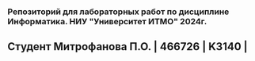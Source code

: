### Репозиторий для лабораторных работ по дисциплине Информатика. НИУ "Университет ИТМО" 2024г.
## Студент Митрофанова П.О. | 466726 | K3140 |
